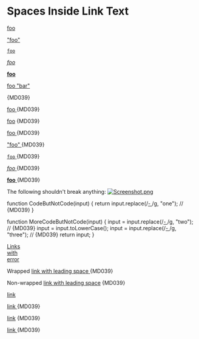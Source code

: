 # Spaces Inside Link Text

[](http://bar/)

[foo](https://bar/)

["foo"](https://bar/)

[`foo`](https://bar/)

[*foo*](https://bar/)

[__foo__](https://bar/)

[foo "bar"](https://baz/)

[ ](https://bar/) {MD039}

[foo ](https://bar/) {MD039}

[ foo](https://bar/) {MD039}

[ foo ](https://bar/) {MD039}

[ "foo" ](https://bar/) {MD039}

[ `foo` ](https://bar/) {MD039}

[ *foo* ](https://bar/) {MD039}

[ __foo__ ](https://bar/) {MD039}

The following shouldn't break anything:
[![Screenshot.png](/images/Screenshot.png)](/images/Screenshot.png)

function CodeButNotCode(input) {
  return input.replace(/[- ]([a-z])/g, "one"); // {MD039}
}

function MoreCodeButNotCode(input) {
  input = input.replace(/[- ]([a-z])/g, "two"); // {MD039}
  input = input.toLowerCase();
  input = input.replace(/[- ]([a-z])/g, "three"); // {MD039}
  return input;
}

[Links](ending)  
[with](spaces)  
[error ]({MD039})

Wrapped [ link with leading space
  ](https://example.com) {MD039}

Non-wrapped [ link with leading space](https://example.com) {MD039}

[][ref]

[link][ref]

[link ][ref] {MD039}

[ link][ref] {MD039}

[ link ][ref] {MD039}

[ref]: https://example.com
